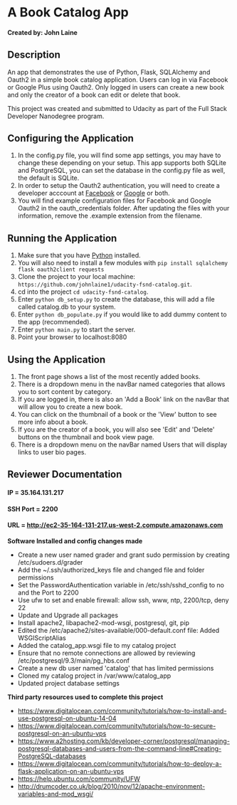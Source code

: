 # A Book Catalog App

#### Created by: John Laine


## Description
An app that demonstrates the use of Python, Flask, SQLAlchemy and Oauth2 in a simple book catalog application.
Users can log in via Facebook or Google Plus using Oauth2. Only logged in users can create a new book and only the creator of a book can edit or delete that book.

This project was created and submitted to Udacity as part of the Full Stack Developer Nanodegree program.

## Configuring the Application
1. In the config.py file, you will find some app settings, you may have to change these depending on your setup. This app supports both SQLite and PostgreSQL, you can set the database in the config.py file as well, the default is SQLite.
2. In order to setup the Oauth2 authentication, you will need to create a developer acccount at [Facebook](https://developers.facebook.com/) or [Google](https://console.developers.google.com) or both.
3. You will find example configuration files for Facebook and Google Oauth2 in the oauth_credentials folder. After updating the files with your information, remove the .example extension from the filename.

## Running the Application
1. Make sure that you have [Python](https://www.python.org/downloads/) installed.
2. You will also need to install a few modules with `pip install sqlalchemy flask oauth2client requests`
2. Clone the project to your local machine: `https://github.com/johnlaine1/udacity-fsnd-catalog.git`.
3. cd into the project `cd udacity-fsnd-catalog`.
4. Enter `python db_setup.py` to create the database, this will add a file called catalog.db to your system.
5. Enter `python db_populate.py` if you would like to add dummy content to the app (recommended).
6. Enter `python main.py` to start the server.
7. Point your browser to localhost:8080

## Using the Application
1. The front page shows a list of the most recently added books.
2. There is a dropdown menu in the navBar named categories that allows you to sort content by category.
3. If you are logged in, there is also an 'Add a Book' link on the navBar that will allow you to create a new book.
4. You can click on the thumbnail of a book or the 'View' button to see more info about a book.
5. If you are the creator of a book, you will also see 'Edit' and 'Delete' buttons on the thumbnail and book view page.
6. There is a dropdown menu on the navBar named Users that will display links to user bio pages.


## Reviewer Documentation
#### IP = 35.164.131.217
#### SSH Port = 2200
#### URL = http://ec2-35-164-131-217.us-west-2.compute.amazonaws.com
**Software Installed and config changes made**
- Create a new user named grader and grant sudo permission by creating /etc/sudoers.d/grader
- Add the ~/.ssh/authorized_keys file and changed file and folder permissions
- Set the PasswordAuthentication variable in /etc/ssh/sshd_config to no and the Port to 2200
- Use ufw to set and enable firewall: allow ssh, www, ntp, 2200/tcp, deny 22
- Update and Upgrade all packages
- Install apache2, libapache2-mod-wsgi, postgresql, git, pip
- Edited the /etc/apache2/sites-available/000-default.conf file: Added WSGIScriptAlias
- Added the catalog_app.wsgi file to my catalog project
- Ensure that no remote connections are allowed by reviewing /etc/postgresql/9.3/main/pg_hbs.conf
- Create a new db user named 'catalog' that has limited permissions
- Cloned my catalog project in /var/www/catalog_app
- Updated project database settings

**Third party resources used to complete this project**
- https://www.digitalocean.com/community/tutorials/how-to-install-and-use-postgresql-on-ubuntu-14-04
- https://www.digitalocean.com/community/tutorials/how-to-secure-postgresql-on-an-ubuntu-vps
- https://www.a2hosting.com/kb/developer-corner/postgresql/managing-postgresql-databases-and-users-from-the-command-line#Creating-PostgreSQL-databases
- https://www.digitalocean.com/community/tutorials/how-to-deploy-a-flask-application-on-an-ubuntu-vps
- https://help.ubuntu.com/community/UFW
- http://drumcoder.co.uk/blog/2010/nov/12/apache-environment-variables-and-mod_wsgi/